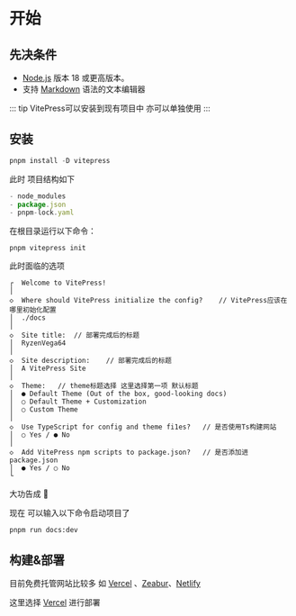 # 开始

## **先决条件**

* [Node.js](https://nodejs.org/) 版本 18 或更高版本。
* 支持 [Markdown](https://en.wikipedia.org/wiki/Markdown) 语法的文本编辑器

::: tip
VitePress可以安装到现有项目中 亦可以单独使用
:::

## 安装

```javascript
pnpm install -D vitepress
```

此时 项目结构如下

```javascript
- node_modules
- package.json
- pnpm-lock.yaml
```

在根目录运行以下命令：

```
pnpm vitepress init
```

此时面临的选项

```
┌  Welcome to VitePress!
│
◇  Where should VitePress initialize the config?	// VitePress应该在哪里初始化配置
│  ./docs
│
◇  Site title:	// 部署完成后的标题
│  RyzenVega64
│
◇  Site description:	// 部署完成后的标题
│  A VitePress Site
│
◇  Theme:	// theme标题选择 这里选择第一项 默认标题
│  ● Default Theme (Out of the box, good-looking docs)
│  ○ Default Theme + Customization
│  ○ Custom Theme
│
◇  Use TypeScript for config and theme fi1es?	// 是否使用Ts构建网站
│  ○ Yes / ● No
│
◇  Add VitePress npm scripts to package.json?	// 是否添加进package.json
│  ● Yes / ○ No
└
```

大功告成 🎉

现在 可以输入以下命令启动项目了

```
pnpm run docs:dev
```

## 构建&部署

目前免费托管网站比较多 如 [Vercel](https://vercel.com/home) 、[Zeabur](https://zeabur.com/zh-CN)、[Netlify](https://app.netlify.com/)

这里选择 [Vercel](https://vercel.com/home) 进行部署
